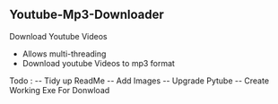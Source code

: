## Youtube-Mp3-Downloader
Download Youtube Videos 
- Allows multi-threading
- Download youtube Videos to mp3 format

Todo :
-- Tidy up ReadMe
-- Add Images
-- Upgrade Pytube
-- Create Working Exe For Donwload
